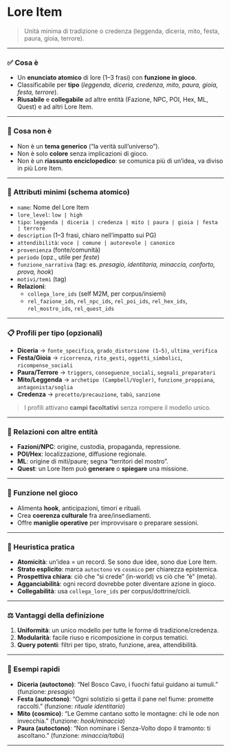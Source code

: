# Lore Item

> Unità minima di tradizione o credenza (leggenda, diceria, mito, festa, paura, gioia, terrore).

---

### ✅ Cosa è
- Un **enunciato atomico** di lore (1–3 frasi) con **funzione in gioco**.
- Classificabile per **tipo** (*leggenda, diceria, credenza, mito, paura, gioia, festa, terrore*).
- **Riusabile** e **collegabile** ad altre entità (Fazione, NPC, POI, Hex, ML, Quest) e ad altri Lore Item.

---

### 🚫 Cosa non è
- Non è un **tema generico** (“la verità sull’universo”).
- Non è solo **colore** senza implicazioni di gioco.
- Non è un **riassunto enciclopedico**: se comunica più di un’idea, va diviso in più Lore Item.

---

### 🔑 Attributi minimi (schema atomico)
- `name`: Nome del Lore Item
- `lore_level`: `low | high`
- `tipo`: `leggenda | diceria | credenza | mito | paura | gioia | festa | terrore`
- `description` (1–3 frasi, chiaro nell’impatto sui PG)
- `attendibilità`: `voce | comune | autorevole | canonico`
- `provenienza` (fonte/comunità)
- `periodo` (opz., utile per *feste*)
- `funzione_narrativa` (tag: es. *presagio, identitaria, minaccia, conforto, prova, hook*)
- `motivi/temi` (tag)
- **Relazioni**:
  - `collega_lore_ids` (self M2M, per corpus/insiemi)
  - `rel_fazione_ids`, `rel_npc_ids`, `rel_poi_ids`, `rel_hex_ids`, `rel_mostro_ids`, `rel_quest_ids`

---

### 📋 Profili per tipo (opzionali)
- **Diceria** → `fonte_specifica`, `grado_distorsione (1–5)`, `ultima_verifica`
- **Festa/Gioia** → `ricorrenza`, `rito_gesti`, `oggetti_simbolici`, `ricompense_sociali`
- **Paura/Terrore** → `triggers`, `conseguenze_sociali`, `segnali_preparatori`
- **Mito/Leggenda** → `archetipo (Campbell/Vogler)`, `funzione_proppiana`, `antagonista/soglia`
- **Credenza** → `precetto/precauzione`, `tabù`, `sanzione`

> I profili attivano **campi facoltativi** senza rompere il modello unico.

---

### 🔗 Relazioni con altre entità
- **Fazioni/NPC**: origine, custodia, propaganda, repressione.
- **POI/Hex**: localizzazione, diffusione regionale.
- **ML**: origine di miti/paure; segna “territori del mostro”.
- **Quest**: un Lore Item può **generare** o **spiegare** una missione.

---

### 📌 Funzione nel gioco
- Alimenta **hook**, anticipazioni, timori e rituali.
- Crea **coerenza culturale** fra aree/insediamenti.
- Offre **maniglie operative** per improvvisare o preparare sessioni.

---

### 🧭 Heuristica pratica
- **Atomicità**: un’idea = un record. Se sono due idee, sono due Lore Item.
- **Strato esplicito**: marca `autoctono` vs `cosmico` per chiarezza epistemica.
- **Prospettiva chiara**: ciò che “si crede” (in-world) vs ciò che “è” (meta).
- **Agganciabilità**: ogni record dovrebbe poter diventare azione in gioco.
- **Collegabilità**: usa `collega_lore_ids` per corpus/dottrine/cicli.

---

### ⚖️ Vantaggi della definizione
1. **Uniformità**: un unico modello per tutte le forme di tradizione/credenza.
2. **Modularità**: facile riuso e ricomposizione in corpus tematici.
3. **Query potenti**: filtri per tipo, strato, funzione, area, attendibilità.

---

### 🌰 Esempi rapidi
- **Diceria (autoctono)**: “Nel Bosco Cavo, i fuochi fatui guidano ai tumuli.” (funzione: *presagio*)
- **Festa (autoctono)**: “Ogni solstizio si getta il pane nel fiume: promette raccolti.” (funzione: *rituale identitario*)
- **Mito (cosmico)**: “Le Gemme cantano sotto le montagne: chi le ode non invecchia.” (funzione: *hook/minaccia*)
- **Paura (autoctono)**: “Non nominare i Senza-Volto dopo il tramonto: ti ascoltano.” (funzione: *minaccia/tabù*)

---
